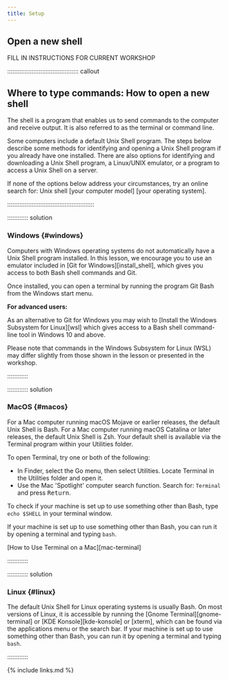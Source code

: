 ```yaml
---
title: Setup
---
```


## Open a new shell
FILL IN INSTRUCTIONS FOR CURRENT WORKSHOP

:::::::::::::::::::::::::::::::::::::::::  callout

## Where to type commands: How to open a new shell

The shell is a program that enables us to send commands to the computer and receive output.
It is also referred to as the terminal or command line.

Some computers include a default Unix Shell program.
The steps below describe some methods for identifying and opening
a Unix Shell program if you already have one installed.
There are also options for identifying and downloading a Unix Shell program,
a Linux/UNIX emulator, or a program to access a Unix Shell on a server.

If none of the options below address your circumstances,
try an online search for: Unix shell [your computer model] [your operating system].


::::::::::::::::::::::::::::::::::::::::::::::::::

:::::::::::: solution

### Windows {#windows}

Computers with Windows operating systems do not automatically have a Unix Shell program
installed.
In this lesson, we encourage you to use an emulator included in [Git for Windows][install_shell],
which gives you access to both Bash shell commands and Git.

Once installed, you can open a terminal by running the program Git Bash from the Windows start
menu.

**For advanced users:**

As an alternative to Git for Windows you may wish to [Install the Windows Subsystem for Linux][wsl]
which gives access to a Bash shell command-line tool in Windows 10 and above.

Please note that commands in the Windows Subsystem for Linux (WSL) may differ slightly
from those shown in the lesson or presented in the workshop.

::::::::::::

:::::::::::: solution

### MacOS {#macos}

For a Mac computer running macOS Mojave or earlier releases, the default Unix Shell is Bash.
For a Mac computer running macOS Catalina or later releases, the default Unix Shell is Zsh.
Your default shell is available via the Terminal program within your Utilities folder.

To open Terminal, try one or both of the following:

- In Finder, select the Go menu, then select Utilities.
  Locate Terminal in the Utilities folder and open it.
- Use the Mac 'Spotlight' computer search function.
  Search for: `Terminal` and press <kbd>Return</kbd>.

To check if your machine is set up to use something other than Bash,
type `echo $SHELL` in your terminal window.

If your machine is set up to use something other than Bash,
you can run it by opening a terminal and typing `bash`.

[How to Use Terminal on a Mac][mac-terminal]

::::::::::::

:::::::::::: solution

### Linux {#linux}

The default Unix Shell for Linux operating systems is usually Bash.
On most versions of Linux, it is accessible by running the
[Gnome Terminal][gnome-terminal] or [KDE Konsole][kde-konsole] or [xterm],
which can be found via the applications menu or the search bar.
If your machine is set up to use something other than Bash,
you can run it by opening a terminal and typing `bash`.

::::::::::::

{% include links.md %}
